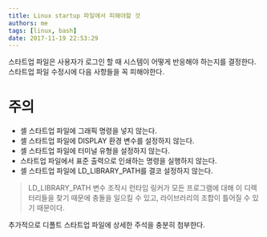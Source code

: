 ```yaml
---
title: Linux startup 파일에서 피해야할 것
authors: me
tags: [linux, bash]
date: 2017-11-19 22:53:29
---
```


스타트업 파일은 사용자가 로그인 할 때 시스템이 어떻게 반응해야 하는지를 결정한다.
스타트업 파일 수정시에 다음 사항들을 꼭 피해야한다.

# 주의

- 셸 스타트업 파일에 그래픽 명령을 넣지 않는다.
- 셸 스타트업 파일에 DISPLAY 환경 변수를 설정하지 않는다.
- 셸 스타트업 파일에 터미널 유형을 설정하지 않는다.
- 스타트업 파일에서 표준 출력으로 인쇄하는 명령을 실행하지 않는다.
- 셸 스타트업 파일에 LD_LIBRARY_PATH를 결코 설정하지 않는다.

> LD_LIBRARY_PATH 변수 조작시 런타임 링커가 모든 프로그램에 대해 이 디렉터리들을 찾기 때문에 충돌을 일으킬 수 있고, 라이브러리의 조합이 틀어질 수 있기 때문이다.

추가적으로 디폴트 스타트업 파일에 상세한 주석을 충분히 첨부한다.

